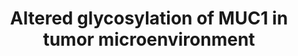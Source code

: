 ---
annotations: []
authors:
- Laurent
- Khanspers
- Eweitz
description: Altered MUC1 glycosylation extends to its role as a promoter of chronic
  inflammatory conditions that lead to malignant transformation and cancer progression.
last-edited: 2022-02-26
organisms:
- Homo sapiens
redirect_from:
- /index.php/Pathway:WP4480
- /instance/WP4480
- /instance/WP4480_rr121701
revision: r121701
schema-jsonld:
- '@context': https://schema.org/
  '@id': https://wikipathways.github.io/pathways/WP4480.html
  '@type': Dataset
  creator:
    '@type': Organization
    name: WikiPathways
  description: Altered MUC1 glycosylation extends to its role as a promoter of chronic
    inflammatory conditions that lead to malignant transformation and cancer progression.
  keywords:
  - IL6
  - IkBA
  - IkKA
  - IkKB
  - IkKG
  - MUC1
  - NFKB1
  - RELA
  - TNF
  license: CC0
  name: Altered glycosylation of MUC1 in tumor microenvironment
seo: CreativeWork
title: Altered glycosylation of MUC1 in tumor microenvironment
wpid: WP4480
---